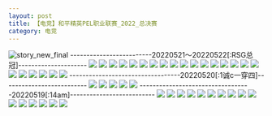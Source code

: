 ```yaml
---
layout: post
title: 【电竞】和平精英PEL职业联赛_2022_总决赛
category: 电竞
---
```

![story_new_final](http://rh8cub8wq.hd-bkt.clouddn.com/img/story_new_final_0322.png)
-------------------------20220521～20220522[:RSG总冠]---------------------
![](http://rh8dao9dj.hd-bkt.clouddn.com/img/pel-220521-220522-1.jpg)
![](http://rh8dao9dj.hd-bkt.clouddn.com/img/pel-220521-220522-2.jpg)
![](http://rh8dao9dj.hd-bkt.clouddn.com/img/pel-220521-220522-3.jpg)
![](http://rh8dao9dj.hd-bkt.clouddn.com/img/pel-220521-220522-4.jpg)
![](http://rh8dao9dj.hd-bkt.clouddn.com/img/pel-220521-220522-5.jpg)
![](http://rh8dao9dj.hd-bkt.clouddn.com/img/pel-220521-220522-6.jpg)
![](http://rh8dao9dj.hd-bkt.clouddn.com/img/pel-220521-220522-7.jpg)
![](http://rh8dao9dj.hd-bkt.clouddn.com/img/pel-220521-220522-8.jpg)
![](http://rh8dao9dj.hd-bkt.clouddn.com/img/pel-220521-220522-9.jpg)
![](http://rh8dao9dj.hd-bkt.clouddn.com/img/pel-220521-220522-10.jpg)
![](http://rh8dao9dj.hd-bkt.clouddn.com/img/pel-220521-220522-11.jpg)
![](http://rh8dao9dj.hd-bkt.clouddn.com/img/pel-220521-220522-12.jpg)
![](http://rh8dao9dj.hd-bkt.clouddn.com/img/pel-220521-220522-13.jpg)
![](http://rh8dao9dj.hd-bkt.clouddn.com/img/pel-220521-220522-14.jpg)
![](http://rh8dao9dj.hd-bkt.clouddn.com/img/pel-220521-220522-15.jpg)
![](http://rh8dao9dj.hd-bkt.clouddn.com/img/pel-220521-220522-16.jpg)
![](http://rh8dao9dj.hd-bkt.clouddn.com/img/pel-220521-220522-17.jpg)
![](http://rh8dao9dj.hd-bkt.clouddn.com/img/pel-220521-220522-18.jpg)
![](http://rh8dao9dj.hd-bkt.clouddn.com/img/pel-220521-220522-19.jpg)
![](http://rh8dao9dj.hd-bkt.clouddn.com/img/pel-220521-220522-20.jpg)
![](http://rh8dao9dj.hd-bkt.clouddn.com/img/pel-220521-220522-21.jpg)
![](http://rh8dao9dj.hd-bkt.clouddn.com/img/pel-220521-220522-22.jpg)
![](http://rh8dao9dj.hd-bkt.clouddn.com/img/pel-220521-220522-23.jpg)
----------------------------------20220520[:1诚c一穿四]--------------------------
![](http://rh8dao9dj.hd-bkt.clouddn.com/img/pel-220520-5.jpg)
![](http://rh8dao9dj.hd-bkt.clouddn.com/img/pel-220520-1.jpg)
![](http://rh8dao9dj.hd-bkt.clouddn.com/img/pel-220520-2.jpg)
![](http://rh8dao9dj.hd-bkt.clouddn.com/img/pel-220520-3.jpg)
![](http://rh8dao9dj.hd-bkt.clouddn.com/img/pel-220520-4.jpg)
----------------------------------20220519[:14am]--------------------------
![](http://rh8dao9dj.hd-bkt.clouddn.com/img/pel-220519-1.jpg)
![](http://rh8dao9dj.hd-bkt.clouddn.com/img/pel-220519-2.jpg)
![](http://rh8dao9dj.hd-bkt.clouddn.com/img/pel-220519-3.jpg)
![](http://rh8dao9dj.hd-bkt.clouddn.com/img/pel-220519-4.jpg)
![](http://rh8dao9dj.hd-bkt.clouddn.com/img/pel-220519-5.jpg)
![](http://rh8dao9dj.hd-bkt.clouddn.com/img/pel-220519-6.jpg)
![](http://rh8dao9dj.hd-bkt.clouddn.com/img/pel-220519-7.jpg)
![](http://rh8dao9dj.hd-bkt.clouddn.com/img/pel-220519-8.jpg)
![](http://rh8dao9dj.hd-bkt.clouddn.com/img/pel-220519-9.jpg)
![](http://rh8dao9dj.hd-bkt.clouddn.com/img/pel-220519-10.jpg)
![](http://rh8dao9dj.hd-bkt.clouddn.com/img/pel-220519-11.jpg)
![](http://rh8dao9dj.hd-bkt.clouddn.com/img/pel-220519-12.jpg)
![](http://rh8dao9dj.hd-bkt.clouddn.com/img/pel-220519-13.jpg)
![](http://rh8dao9dj.hd-bkt.clouddn.com/img/pel-220519-14.jpg)
![](http://rh8dao9dj.hd-bkt.clouddn.com/img/pel-220519-15.jpg)
![](http://rh8dao9dj.hd-bkt.clouddn.com/img/pel-220519-16.jpg)